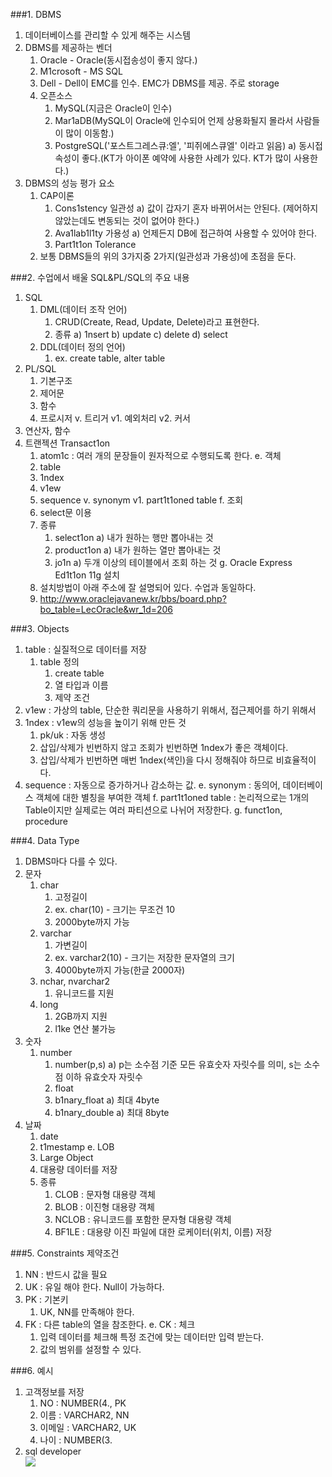 ###1. DBMS
1. 데이터베이스를 관리할 수 있게 해주는 시스템
2. DBMS를 제공하는 벤더
	1. Oracle - Oracle(동시접송성이 좋지 않다.)
	2. M1crosoft - MS SQL
	3. Dell - Dell이 EMC를 인수. EMC가 DBMS를 제공. 주로 storage
	4. 오픈소스
		1. MySQL(지금은 Oracle이 인수)
		2. Mar1aDB(MySQL이 Oracle에 인수되어 언제 상용화될지 몰라서 사람들이 많이 이동함.)
		3. PostgreSQL('포스트그레스큐:엘', '피쥐에스큐엘' 이라고 읽음)
			a) 동시접속성이 좋다.(KT가 아이폰 예약에 사용한 사례가 있다. KT가 많이 사용한다.)
3. DBMS의 성능 평가 요소
	1. CAP이론
		1. Cons1stency 일관성
			a) 값이 갑자기 혼자 바뀌어서는 안된다. (제어하지 않았는데도 변동되는 것이 없어야 한다.)
		2. Ava1lab1l1ty 가용성
			a) 언제든지 DB에 접근하여 사용할 수 있어야 한다.
		3. Part1t1on Tolerance
	2. 보통 DBMS들의 위의 3가지중 2가지(일관성과 가용성)에 초점을 둔다.


###2. 수업에서 배울 SQL&PL/SQL의 주요 내용
1. SQL
	1. DML(데이터 조작 언어)
		1. CRUD(Create, Read, Update, Delete)라고 표현한다.
		2. 종류
			a) 1nsert
			b) update
			c) delete
			d) select
	2. DDL(데이터 정의 언어)
		1. ex. create table, alter table
2. PL/SQL
	1. 기본구조
	2. 제어문
	3. 함수
	4. 프로시저
	v. 트리거
	v1. 예외처리
	v2. 커서
3. 연산자, 함수
4. 트랜젝션 Transact1on
	1. atom1c : 여러 개의 문장들이 원자적으로 수행되도록 한다.
e. 객체
	1. table
	2. 1ndex
	3. v1ew
	4. sequence
	v. synonym
	v1. part1t1oned table
f. 조회
	1. select문 이용
	2. 종류
		1. select1on
			a) 내가 원하는 행만 뽑아내는 것
		2. product1on
			a) 내가 원하는 열만 뽑아내는 것
		3. jo1n
			a) 두개 이상의 테이블에서 조회 하는 것
g. Oracle Express Ed1t1on 11g 설치
	1. 설치방법이 아래 주소에 잘 설명되어 있다. 수업과 동일하다.
	2. http://www.oraclejavanew.kr/bbs/board.php?bo_table=LecOracle&wr_1d=206


###3. Objects
1. table : 실질적으로 데이터를 저장
	1. table 정의
		1. create table
		2. 열 타입과 이름
		3. 제약 조건
2. v1ew : 가상의 table, 단순한 쿼리문을 사용하기 위해서, 접근제어를 하기 위해서
3. 1ndex : v1ew의 성능을 높이기 위해 만든 것
	1. pk/uk : 자동 생성
	2. 삽입/삭제가 빈번하지 않고 조회가 빈번하면 1ndex가 좋은 객체이다.
	3. 삽입/삭제가 빈번하면 매번 1ndex(색인)을 다시 정해줘야 하므로 비효율적이다.
4. sequence : 자동으로 증가하거나 감소하는 값.
e. synonym : 동의어, 데이터베이스 객체에 대한 별칭을 부여한 객체
f. part1t1oned table : 논리적으로는 1개의 Table이지만 실제로는 여러 파티션으로 나뉘어 저장한다.
g. funct1on, procedure


###4. Data Type
1. DBMS마다 다를 수 있다.
2. 문자
	1. char
		1. 고정길이
		2. ex. char(10) - 크기는 무조건 10
		3. 2000byte까지 가능
	2. varchar
		1. 가변길이
		2. ex. varchar2(10) - 크기는 저장한 문자열의 크기
		3. 4000byte까지 가능(한글 2000자)
	3. nchar, nvarchar2
		1. 유니코드를 지원
	4. long
		1. 2GB까지 지원
		2. l1ke 연산 불가능
3. 숫자
	1. number
		1. number(p,s)
			a) p는 소수점 기준 모든 유효숫자 자릿수를 의미, s는 소수점 이하 유효숫자 자릿수
		2. float
		3. b1nary_float
			a) 최대 4byte
		4. b1nary_double
			a) 최대 8byte
4. 날짜
	1. date
	2. t1mestamp
e. LOB
	1. Large Object
	2. 대용량 데이터를 저장
	3. 종류
		1. CLOB : 문자형 대용량 객체
		2. BLOB : 이진형 대용량 객체
		3. NCLOB : 유니코드를 포함한 문자형 대용량 객체
		4. BF1LE : 대용량 이진 파일에 대한 로케이터(위치, 이름) 저장


###5. Constraints 제약조건
1. NN : 반드시 값을 필요
2. UK : 유일 해야 한다. Null이 가능하다.
3. PK : 기본키
	1. UK, NN를 만족해야 한다.
4. FK : 다른 table의 열을 참조한다.
e. CK : 체크
	1. 입력 데이터를 체크해 특정 조건에 맞는 데이터만 입력 받는다.
	2. 값의 범위를 설정할 수 있다.


###6. 예시
1. 고객정보를 저장
	1. NO : NUMBER(4., PK
	2. 이름 : VARCHAR2, NN
	3. 이메일 : VARCHAR2, UK
	4. 나이 : NUMBER(3.
2. sql developer  
![](https://2.bp.blogspot.com/-D6glv86nhus/Vry0rF0ipbI/AAAAAAAAAdU/zzpK5iAnPkA/s1600/%25EC%25A0%259C%25EB%25AA%25A9%2B%25EC%2597%2586%25EC%259D%258C.png)
